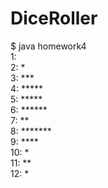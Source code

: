 # DiceRoller
$ java homework4\
1: \
2: *\
3: ***\
4: *****\
5: *****\
6: ******\
7: **\
8: *******\
9: ****\
10: *\
11: **\
12: *

